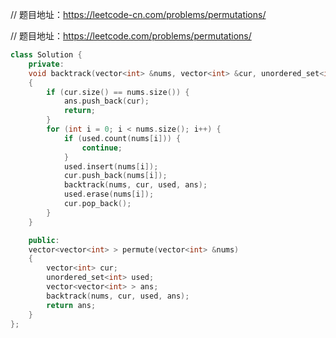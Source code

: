 // 题目地址：https://leetcode-cn.com/problems/permutations/

// 题目地址：https://leetcode.com/problems/permutations/

```c++
class Solution {
    private:
	void backtrack(vector<int> &nums, vector<int> &cur, unordered_set<int> &used, vector<vector<int> > &ans)
	{
		if (cur.size() == nums.size()) {
			ans.push_back(cur);
			return;
		}
		for (int i = 0; i < nums.size(); i++) {
			if (used.count(nums[i])) {
				continue;
			}
			used.insert(nums[i]);
			cur.push_back(nums[i]);
			backtrack(nums, cur, used, ans);
			used.erase(nums[i]);
			cur.pop_back();
		}
	}

    public:
	vector<vector<int> > permute(vector<int> &nums)
	{
		vector<int> cur;
		unordered_set<int> used;
		vector<vector<int> > ans;
		backtrack(nums, cur, used, ans);
		return ans;
	}
};
```